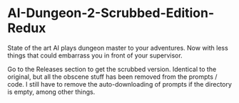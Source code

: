 # AI-Dungeon-2-Scrubbed-Edition-Redux
State of the art AI plays dungeon master to your adventures. Now with less things that could embarrass you in front of your supervisor. 

Go to the Releases section to get the scrubbed version. Identical to the original, but all the obscene stuff has been removed from the prompts / code. I still have to remove the auto-downloading of prompts if the directory is empty, among other things.
